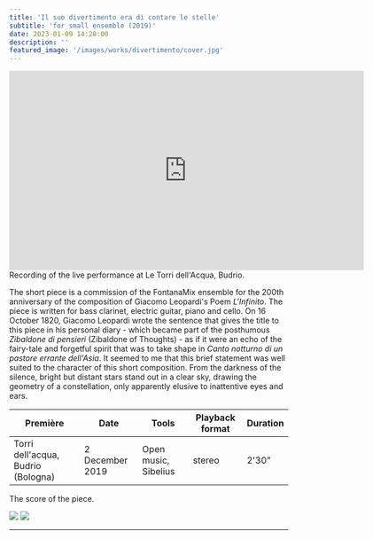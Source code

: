 ```yaml
---
title: 'Il suo divertimento era di contare le stelle'
subtitle: 'for small ensemble (2019)'
date: 2023-01-09 14:28:00
description: ''
featured_image: '/images/works/divertimento/cover.jpg'
---
```



<iframe src="https://player.vimeo.com/video/787572985" width="640" height="360" frameborder="0" allowfullscreen></iframe>
Recording of the live performance at Le Torri dell'Acqua, Budrio. 


The short piece is a commission of the FontanaMix ensemble for the 200th anniversary of the composition of Giacomo Leopardi's Poem _L'Infinito_. The piece is written for bass clarinet, electric guitar, piano and cello.
On 16 October 1820, Giacomo Leopardi wrote the sentence that gives the title to this piece in his personal diary - which became part of the posthumous _Zibaldone di pensieri_ (Zibaldone of Thoughts) - as if it were an echo of the fairy-tale and forgetful spirit that was to take shape in _Canto notturno di un pastore errante dell'Asia_. It seemed to me that this brief statement was well suited to the character of this short composition. From the darkness of the silence, bright but distant stars stand out in a clear sky, drawing the geometry of a constellation, only apparently elusive to inattentive eyes and ears.


| Première                             | Date              | Tools                  | Playback format       | Duration   |
|--------------------------------------|-------------------|------------------------|-----------------------|------------|
| Torri dell'acqua, Budrio (Bologna)   | 2 December 2019   | Open music, Sibelius   | stereo                | 2'30"      |


The score of the piece.


<div class="gallery" data-columns="2">
	<img src="{{site.baseurl}}/images/works/divertimento/snippet-1.jpg">
	<img src="{{site.baseurl}}/images/works/divertimento/snippet-2.jpg">
</div>

---